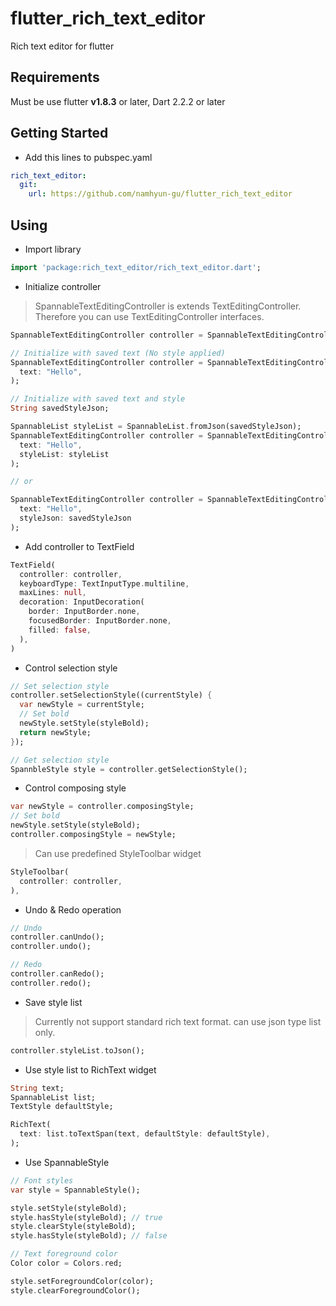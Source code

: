 # flutter_rich_text_editor

Rich text editor for flutter

## Requirements

Must be use flutter **v1.8.3** or later, Dart 2.2.2 or later

## Getting Started

* Add this lines to pubspec.yaml

```yaml
rich_text_editor:
  git:
    url: https://github.com/namhyun-gu/flutter_rich_text_editor
```

## Using

* Import library 

```dart
import 'package:rich_text_editor/rich_text_editor.dart';
```

* Initialize controller

> SpannableTextEditingController is extends TextEditingController. Therefore you can use TextEditingController interfaces.

```dart
SpannableTextEditingController controller = SpannableTextEditingController();

// Initialize with saved text (No style applied)
SpannableTextEditingController controller = SpannableTextEditingController(
  text: "Hello",
);

// Initialize with saved text and style
String savedStyleJson;

SpannableList styleList = SpannableList.fromJson(savedStyleJson); 
SpannableTextEditingController controller = SpannableTextEditingController(
  text: "Hello",
  styleList: styleList
);

// or

SpannableTextEditingController controller = SpannableTextEditingController.fromJson(
  text: "Hello",
  styleJson: savedStyleJson
);
```

* Add controller to TextField

```dart
TextField(
  controller: controller,
  keyboardType: TextInputType.multiline,
  maxLines: null,
  decoration: InputDecoration(
    border: InputBorder.none,
    focusedBorder: InputBorder.none,
    filled: false,
  ),
)
```

* Control selection style

```dart
// Set selection style
controller.setSelectionStyle((currentStyle) {
  var newStyle = currentStyle;
  // Set bold
  newStyle.setStyle(styleBold);
  return newStyle;
});

// Get selection style
SpannbleStyle style = controller.getSelectionStyle();
```

* Control composing style

```dart
var newStyle = controller.composingStyle;
// Set bold
newStyle.setStyle(styleBold);
controller.composingStyle = newStyle;
```

> Can use predefined StyleToolbar widget

```dart
StyleToolbar(
  controller: controller,
),
```

* Undo & Redo operation

```dart
// Undo
controller.canUndo();
controller.undo();

// Redo
controller.canRedo();
controller.redo();
```

* Save style list

> Currently not support standard rich text format. can use json type list only.

```dart
controller.styleList.toJson();
```

* Use style list to RichText widget

```dart
String text;
SpannableList list;
TextStyle defaultStyle;

RichText(
  text: list.toTextSpan(text, defaultStyle: defaultStyle),
);
```

* Use SpannableStyle

```dart
// Font styles
var style = SpannableStyle();

style.setStyle(styleBold);
style.hasStyle(styleBold); // true
style.clearStyle(styleBold);
style.hasStyle(styleBold); // false

// Text foreground color
Color color = Colors.red;

style.setForegroundColor(color);
style.clearForegroundColor();
```